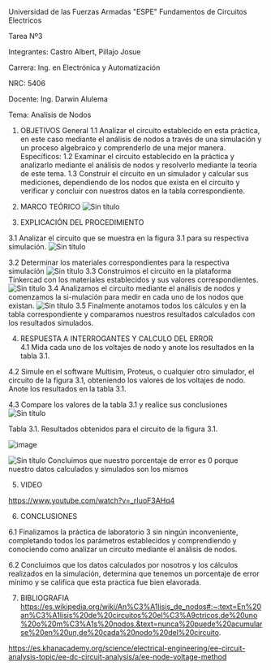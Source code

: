 Universidad de las Fuerzas Armadas "ESPE"
Fundamentos de Circuitos Electricos

Tarea Nº3

Integrantes: Castro Albert, Pillajo Josue

Carrera: Ing. en Electrónica y Automatización

NRC: 5406

Docente: Ing. Darwin Alulema

Tema: Analisis de  Nodos

1.	OBJETIVOS
General
1.1 Analizar  el circuito establecido en esta práctica, en este caso mediante el análisis de  nodos a través de una simulación y un proceso algebraico y comprenderlo de una mejor manera.
Específicos:
1.2  Examinar  el circuito establecido en la práctica y analizarlo mediante el    análisis de nodos y resolverlo mediante la teoría de este tema.
1.3 Construir el circuito en un simulador y calcular sus mediciones, dependiendo de los nodos que exista en el circuito y verificar y concluir con  nuestros datos en la tabla     correspondiente.

2.	MARCO TEÓRICO
![Sin título](https://user-images.githubusercontent.com/84783236/122503610-6169ed80-cfbe-11eb-93ac-6de44a4d5b64.png)

3. EXPLICACIÓN DEL PROCEDIMIENTO

3.1 Analizar  el circuito que se muestra en la figura 3.1  para su respectiva simulación.
![Sin título](https://user-images.githubusercontent.com/84783236/122505827-be67a280-cfc2-11eb-8a64-b819392b1549.png)

3.2 Determinar los materiales correspondientes para la respectiva simulación
![Sin título](https://user-images.githubusercontent.com/84783236/122504036-0b497a00-cfbf-11eb-86c7-b2691cf6043b.png)
3.3  Construimos el circuito en la plataforma Tinkercad con los materiales        establecidos  y sus valores correspondientes.
![Sin título](https://user-images.githubusercontent.com/84783236/122504205-6aa78a00-cfbf-11eb-8fc1-466d7c10eb89.png)
3.4 Analizamos el circuito mediante el análisis de nodos y comenzamos la si-mulación para medir en cada uno de los nodos que existan.
![Sin título](https://user-images.githubusercontent.com/84783236/122504271-93c81a80-cfbf-11eb-95b4-6ac38d135e85.png)
3.5 Finalmente anotamos todos los cálculos y en la tabla correspondiente y  comparamos nuestros resultados calculados  con los resultados simulados.

4. RESPUESTA A INTERROGANTES Y CALCULO DEL ERROR    
4.1 Mida cada uno de los voltajes de nodo y anote los resultados en la tabla 3.1.

4.2 Simule en el software Multisim, Proteus, o cualquier otro simulador, el 
circuito de la figura 3.1, obteniendo los valores de los voltajes de nodo. Anote los resultados en la tabla 3.1.

4.3 Compare los valores de la tabla 3.1 y realice sus conclusiones
![Sin título](https://user-images.githubusercontent.com/84783236/122504358-c8d46d00-cfbf-11eb-81e5-c77d8533d56b.png)

Tabla 3.1. Resultados obtenidos para el circuito de la figura 3.1.

![image](https://user-images.githubusercontent.com/84783236/122506045-26b68400-cfc3-11eb-9f75-dce29e70290e.png)

![Sin título](https://user-images.githubusercontent.com/84783236/122506231-857bfd80-cfc3-11eb-9e08-b6ec98baf306.png)
Concluimos que nuestro porcentaje de error es 0 porque nuestro datos calculados y simulados son los mismos


5.	VIDEO

https://www.youtube.com/watch?v=_rIuoF3AHq4

6.	CONCLUSIONES


6.1 Finalizamos la práctica de laboratorio 3 sin ningún inconveniente, completando todos los parámetros establecidos y comprendiendo y conociendo  como analizar un circuito mediante el análisis de nodos.

 6.2 Concluimos que los datos calculados por nosotros y los cálculos realizados en la simulación, determina que tenemos un porcentaje de error mínimo y se califica que esta practica fue bien elavorada.
 

7.	BIBLIOGRAFIA
https://es.wikipedia.org/wiki/An%C3%A1lisis_de_nodos#:~:text=En%20an%C3%A1lisis%20de%20circuitos%20el%C3%A9ctricos,de%20uno%20o%20m%C3%A1s%20nodos.&text=nunca%20puede%20acumularse%20en%20un,de%20cada%20nodo%20del%20circuito.

https://es.khanacademy.org/science/electrical-engineering/ee-circuit-analysis-topic/ee-dc-circuit-analysis/a/ee-node-voltage-method



